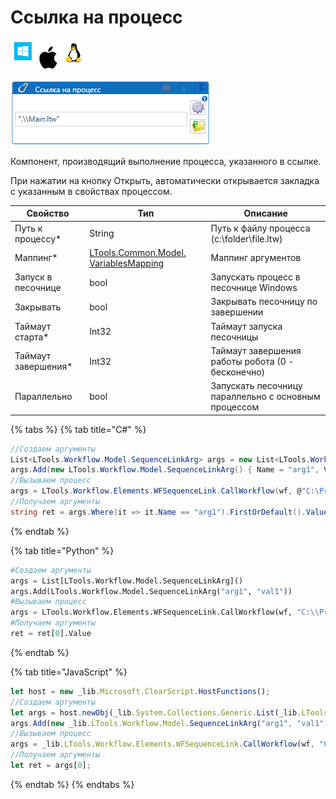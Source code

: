 # Ссылка на процесс

![](<../../../.gitbook/assets/image (100) (1) (1) (1) (2) (38).png>)

![](<../../../.gitbook/assets/image (211).png>)

Компонент, производящий выполнение процесса, указанного в ссылке.

При нажатии на кнопку Открыть, автоматически открывается закладка с указанным в свойствах процессом.

| Свойство             | Тип                                                                                 | Описание                                             |
| -------------------- | ----------------------------------------------------------------------------------- | ---------------------------------------------------- |
| Путь к процессу\*    | String                                                                              | Путь к файлу процесса (c:\folder\file.ltw)           |
| Маппинг\*            | [LTools.Common.Model. VariablesMapping](../els\_data/datatypes/variablesmapping.md) | Маппинг аргументов                                   |
| Запуск в песочнице   | bool                                                                                | Запускать процесс в песочнице Windows                |
| Закрывать            | bool                                                                                | Закрывать песочницу по завершении                    |
| Таймаут старта\*     | Int32                                                                               | Таймаут запуска песочницы                            |
| Таймаут завершения\* | Int32                                                                               | Таймаут завершения работы робота (0 - бесконечно)    |
| Параллельно          | bool                                                                                | Запускать песочницу параллельно с основным процессом |

{% tabs %}
{% tab title="C#" %}
```csharp
//Создаем аргументы
List<LTools.Workflow.Model.SequenceLinkArg> args = new List<LTools.Workflow.Model.SequenceLinkArg>();
args.Add(new LTools.Workflow.Model.SequenceLinkArg() { Name = "arg1", Value = "val1" });
//Вызываем процесс
args = LTools.Workflow.Elements.WFSequenceLink.CallWorkflow(wf, @"C:\Project\Process.ltw", args);
//Получаем аргументы
string ret = args.Where(it => it.Name == "arg1").FirstOrDefault().Value as string;
```
{% endtab %}

{% tab title="Python" %}
```python
#Создаем аргументы
args = List[LTools.Workflow.Model.SequenceLinkArg]()
args.Add(LTools.Workflow.Model.SequenceLinkArg("arg1", "val1"))
#Вызываем процесс
args = LTools.Workflow.Elements.WFSequenceLink.CallWorkflow(wf, "C:\\Project\\Process.ltw", args)
#Получаем аргументы
ret = ret[0].Value
```
{% endtab %}

{% tab title="JavaScript" %}
```javascript
let host = new _lib.Microsoft.ClearScript.HostFunctions();
//Создаем аргументы
let args = host.newObj(_lib.System.Collections.Generic.List(_lib.LTools.Workflow.Model.SequenceLinkArg));
args.Add(new _lib.LTools.Workflow.Model.SequenceLinkArg("arg1", "val1"));
//Вызываем процесс
args = _lib.LTools.Workflow.Elements.WFSequenceLink.CallWorkflow(wf, "C:\\Project\\Process.ltw", args, false);
//Получаем аргументы
let ret = args[0];
```
{% endtab %}
{% endtabs %}
